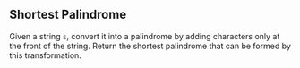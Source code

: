 ## Shortest Palindrome

Given a string `s`, convert it into a palindrome by adding characters only at the front of the string. Return the shortest palindrome that can be formed by this transformation.
